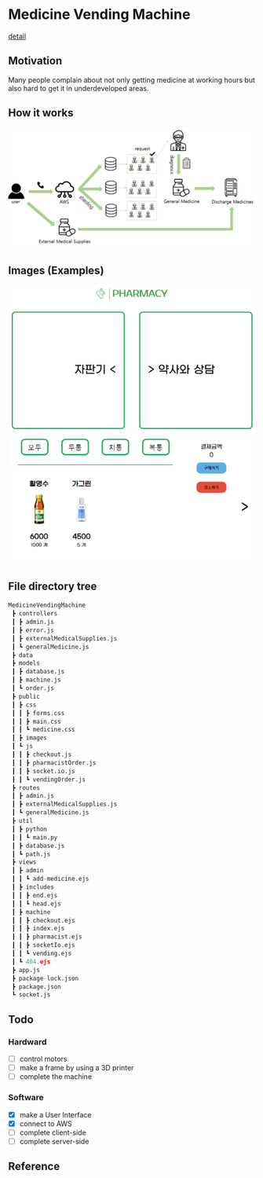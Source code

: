 # Medicine Vending Machine

[detail](https://sammiee5311.github.io/capston/Medicine-Vending-Machine/)

## Motivation

Many people complain about not only getting medicine at working hours but also hard to get it in underdeveloped areas.

## How it works

<img src="./images/3.png" width="720">

## Images (Examples)

![](./images/1.png)
![](./images/2.png)

## File directory tree

``` python
MedicineVendingMachine
 ┣ controllers
 ┃ ┣ admin.js
 ┃ ┣ error.js
 ┃ ┣ externalMedicalSupplies.js
 ┃ ┗ generalMedicine.js
 ┣ data
 ┣ models
 ┃ ┣ database.js
 ┃ ┣ machine.js
 ┃ ┗ order.js
 ┣ public
 ┃ ┣ css
 ┃ ┃ ┣ forms.css
 ┃ ┃ ┣ main.css
 ┃ ┃ ┗ medicine.css
 ┃ ┣ images
 ┃ ┗ js
 ┃ ┃ ┣ checkout.js
 ┃ ┃ ┣ pharmacistOrder.js
 ┃ ┃ ┣ socket.io.js
 ┃ ┃ ┗ vendingOrder.js
 ┣ routes
 ┃ ┣ admin.js
 ┃ ┣ externalMedicalSupplies.js
 ┃ ┗ generalMedicine.js
 ┣ util
 ┃ ┣ python
 ┃ ┃ ┗ main.py
 ┃ ┣ database.js
 ┃ ┗ path.js
 ┣ views
 ┃ ┣ admin
 ┃ ┃ ┗ add-medicine.ejs
 ┃ ┣ includes
 ┃ ┃ ┣ end.ejs
 ┃ ┃ ┗ head.ejs
 ┃ ┣ machine
 ┃ ┃ ┣ checkout.ejs
 ┃ ┃ ┣ index.ejs
 ┃ ┃ ┣ pharmacist.ejs
 ┃ ┃ ┣ socketIo.ejs
 ┃ ┃ ┗ vending.ejs
 ┃ ┗ 404.ejs
 ┣ app.js
 ┣ package-lock.json
 ┣ package.json
 ┗ socket.js
```

## Todo

### Hardward
- [ ] control motors
- [ ] make a frame by using a 3D printer
- [ ] complete the machine

### Software
- [x] make a User Interface
- [x] connect to AWS
- [ ] complete client-side
- [ ] complete server-side

## Reference
